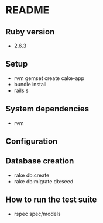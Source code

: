 # README

## Ruby version

*   2.6.3

## Setup

*   rvm gemset create cake-app
*   bundle install
*   rails s

## System dependencies

*   rvm

## Configuration

## Database creation

*   rake db:create
*   rake db:migrate db:seed

## How to run the test suite

*   rspec spec/models
